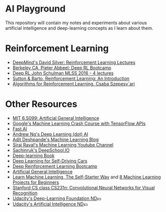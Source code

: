 # AI Playground

This repository will contain my notes and experiments about various artificial intelligence and 
deep-learning concepts as I learn about them. 

# Reinforcement Learning
- [DeepMind's David Silver: Reinforcement Learning Lectures](https://www.youtube.com/watch?v=2pWv7GOvuf0&list=PLqYmG7hTraZDM-OYHWgPebj2MfCFzFObQ)
- [Berkeley CA, Pieter Abbeel: Deep RL Bootcamp](https://sites.google.com/view/deep-rl-bootcamp/lectures)
- [Deep RL John Schulman MLSS 2016 - 4 lectures](https://www.youtube.com/playlist?list=PL4dfz4CPlsXOQ9lnBvQITQgQnsIzU35If)
- [Sutton & Barto, Reinforcement Learning: An Introduction](http://incompleteideas.net/book/bookdraft2017nov5.pdf)
- [Algorithms for Reinforcement Learning, Csaba Szepesv´ari](https://sites.ualberta.ca/~szepesva/papers/RLAlgsInMDPs.pdf)

# Other Resources

- [MIT 6.S099: Artificial General Intelligence](https://agi.mit.edu/)
- [Google's Machine Learning Crash Course with TensorFlow APIs](https://developers.google.com/machine-learning/crash-course/)
- [Fast.AI](https://fast.ai)
- [Andrew Ng's Deep Learning (dot) AI](https://www.deeplearning.ai)
- [Adit Deshpande's Machine Learning Blog](https://adeshpande3.github.io)
- [Siraj Raval's Machine Learning Youtube Channel](https://www.youtube.com/channel/UCWN3xxRkmTPmbKwht9FuE5A)
- [Sachinruk's DeepSchool.IO](https://github.com/sachinruk/deepschool.io/)
- [Deep-learning Book](http://www.deeplearningbook.org/)
- [Deep Learning for Self-Driving Cars](https://selfdrivingcars.mit.edu/)
- [Deep Reinforcement Learning Bootcamp](https://people.eecs.berkeley.edu/~pabbeel/)
- [Artificial General Intelligence](https://agi.mit.edu/)
- [Learn Machine Learning, The Self-Starter Way](https://elitedatascience.com/learn-machine-learning) and [8 Machine Learning Projects for Beginners](https://elitedatascience.com/machine-learning-projects-for-beginners)
- [Stanford CS class CS231n: Convolutional Neural Networks for Visual Recognition](http://cs231n.github.io/convolutional-networks/)
- [Udacity's Deep-Learning Foundation ND](https://www.udacity.com/course/deep-learning-nanodegree-foundation--nd101):dollar:
- [Udacity's Artificial Intelligence ND](https://www.udacity.com/ai):dollar:
